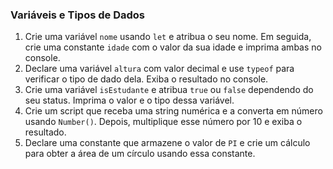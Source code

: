 ### Variáveis e Tipos de Dados
1. Crie uma variável `nome` usando `let` e atribua o seu nome. Em seguida, crie uma constante `idade` com o valor da sua idade e imprima ambas no console.
2. Declare uma variável `altura` com valor decimal e use `typeof` para verificar o tipo de dado dela. Exiba o resultado no console.
3. Crie uma variável `isEstudante` e atribua `true` ou `false` dependendo do seu status. Imprima o valor e o tipo dessa variável.
4. Crie um script que receba uma string numérica e a converta em número usando `Number()`. Depois, multiplique esse número por 10 e exiba o resultado.
5. Declare uma constante que armazene o valor de `PI` e crie um cálculo para obter a área de um círculo usando essa constante.
